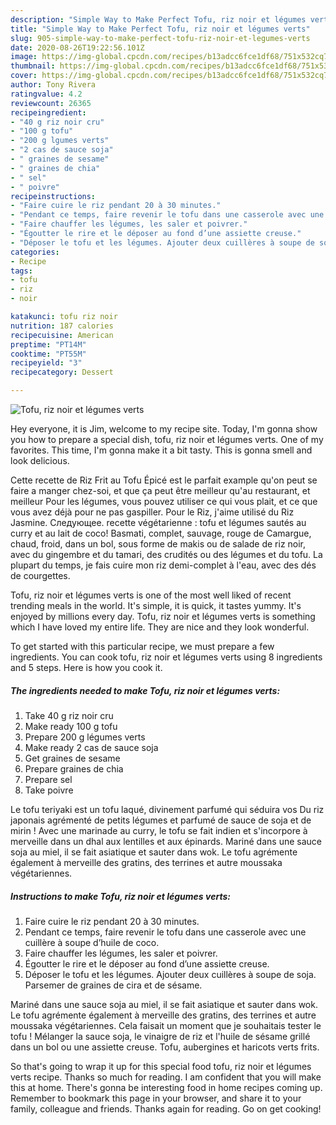 ```yaml
---
description: "Simple Way to Make Perfect Tofu, riz noir et légumes verts"
title: "Simple Way to Make Perfect Tofu, riz noir et légumes verts"
slug: 905-simple-way-to-make-perfect-tofu-riz-noir-et-legumes-verts
date: 2020-08-26T19:22:56.101Z
image: https://img-global.cpcdn.com/recipes/b13adcc6fce1df68/751x532cq70/tofu-riz-noir-et-legumes-verts-photo-principale-de-la-recette.jpg
thumbnail: https://img-global.cpcdn.com/recipes/b13adcc6fce1df68/751x532cq70/tofu-riz-noir-et-legumes-verts-photo-principale-de-la-recette.jpg
cover: https://img-global.cpcdn.com/recipes/b13adcc6fce1df68/751x532cq70/tofu-riz-noir-et-legumes-verts-photo-principale-de-la-recette.jpg
author: Tony Rivera
ratingvalue: 4.2
reviewcount: 26365
recipeingredient:
- "40 g riz noir cru"
- "100 g tofu"
- "200 g lgumes verts"
- "2 cas de sauce soja"
- " graines de sesame"
- " graines de chia"
- " sel"
- " poivre"
recipeinstructions:
- "Faire cuire le riz pendant 20 à 30 minutes."
- "Pendant ce temps, faire revenir le tofu dans une casserole avec une cuillère à soupe d’huile de coco."
- "Faire chauffer les légumes, les saler et poivrer."
- "Égoutter le rire et le déposer au fond d’une assiette creuse."
- "Déposer le tofu et les légumes. Ajouter deux cuillères à soupe de soja. Parsemer de graines de cira et de sésame."
categories:
- Recipe
tags:
- tofu
- riz
- noir

katakunci: tofu riz noir 
nutrition: 187 calories
recipecuisine: American
preptime: "PT14M"
cooktime: "PT55M"
recipeyield: "3"
recipecategory: Dessert

---
```



![Tofu, riz noir et légumes verts](https://img-global.cpcdn.com/recipes/b13adcc6fce1df68/751x532cq70/tofu-riz-noir-et-legumes-verts-photo-principale-de-la-recette.jpg)

Hey everyone, it is Jim, welcome to my recipe site. Today, I'm gonna show you how to prepare a special dish, tofu, riz noir et légumes verts. One of my favorites. This time, I'm gonna make it a bit tasty. This is gonna smell and look delicious.

Cette recette de Riz Frit au Tofu Épicé est le parfait example qu&#39;on peut se faire a manger chez-soi, et que ça peut être meilleur qu&#39;au restaurant, et meilleur Pour les légumes, vous pouvez utiliser ce qui vous plait, et ce que vous avez déjà pour ne pas gaspiller. Pour le Riz, j&#39;aime utilisé du Riz Jasmine. Следующее. recette végétarienne : tofu et légumes sautés au curry et au lait de coco! Basmati, complet, sauvage, rouge de Camargue, chaud, froid, dans un bol, sous forme de makis ou de salade de riz noir, avec du gingembre et du tamari, des crudités ou des légumes et du tofu. La plupart du temps, je fais cuire mon riz demi-complet à l&#39;eau, avec des dés de courgettes.

Tofu, riz noir et légumes verts is one of the most well liked of recent trending meals in the world. It's simple, it is quick, it tastes yummy. It's enjoyed by millions every day. Tofu, riz noir et légumes verts is something which I have loved my entire life. They are nice and they look wonderful.


To get started with this particular recipe, we must prepare a few ingredients. You can cook tofu, riz noir et légumes verts using 8 ingredients and 5 steps. Here is how you cook it.

<!--inarticleads1-->

##### The ingredients needed to make Tofu, riz noir et légumes verts:

1. Take 40 g riz noir cru
1. Make ready 100 g tofu
1. Prepare 200 g légumes verts
1. Make ready 2 cas de sauce soja
1. Get  graines de sesame
1. Prepare  graines de chia
1. Prepare  sel
1. Take  poivre


Le tofu teriyaki est un tofu laqué, divinement parfumé qui séduira vos Du riz japonais agrémenté de petits légumes et parfumé de sauce de soja et de mirin ! Avec une marinade au curry, le tofu se fait indien et s&#39;incorpore à merveille dans un dhal aux lentilles et aux épinards. Mariné dans une sauce soja au miel, il se fait asiatique et sauter dans wok. Le tofu agrémente également à merveille des gratins, des terrines et autre moussaka végétariennes. 

<!--inarticleads2-->

##### Instructions to make Tofu, riz noir et légumes verts:

1. Faire cuire le riz pendant 20 à 30 minutes.
1. Pendant ce temps, faire revenir le tofu dans une casserole avec une cuillère à soupe d’huile de coco.
1. Faire chauffer les légumes, les saler et poivrer.
1. Égoutter le rire et le déposer au fond d’une assiette creuse.
1. Déposer le tofu et les légumes. Ajouter deux cuillères à soupe de soja. Parsemer de graines de cira et de sésame.


Mariné dans une sauce soja au miel, il se fait asiatique et sauter dans wok. Le tofu agrémente également à merveille des gratins, des terrines et autre moussaka végétariennes. Cela faisait un moment que je souhaitais tester le tofu ! Mélanger la sauce soja, le vinaigre de riz et l&#39;huile de sésame grillé dans un bol ou une assiette creuse. Tofu, aubergines et haricots verts frits. 

So that's going to wrap it up for this special food tofu, riz noir et légumes verts recipe. Thanks so much for reading. I am confident that you will make this at home. There's gonna be interesting food in home recipes coming up. Remember to bookmark this page in your browser, and share it to your family, colleague and friends. Thanks again for reading. Go on get cooking!
